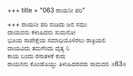 +++
title = "063 ರಾಯನೀ ಪರಿ"

+++
ರಾಯನೀ ಪರಿ ನುಡಿದು ಜನ ಸಮು  
ದಾಯವನು ಕಳುಹಿದನು ಸುಮನೋ  
ಭೂಯ ಸಾಪೇಕ್ಷೆಯ ಸಮಾಧಿಯೊಳಿರಲು ರಾತ್ರಿಯಲಿ   
ದಾಯವಿದು ತಮಗೆಂದು ದೈತ್ಯ ನಿ  
ಕಾಯ ಬಂದು ರಸಾತಳಕೆ ಕುರು   
ರಾಯನನು ಕೊಂಡೊಯ್ದು ತಿಳುಹಿದರವರು ಸಾಮದಲಿ       ॥63॥